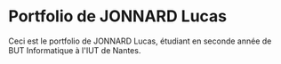 # Portfolio de JONNARD Lucas

Ceci est le portfolio de JONNARD Lucas, étudiant en seconde année de BUT Informatique à l'IUT de Nantes.
